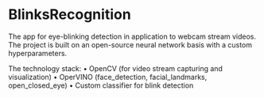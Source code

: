 # BlinksRecognition
The app for eye-blinking detection in application to webcam 
stream videos. The project is built on an open-source neural
network basis with a custom hyperparameters.

The technology stack:
• OpenCV (for video stream capturing and visualization)
• OperVINO (face_detection, facial_landmarks, open_closed_eye)
• Custom classifier for blink detection
